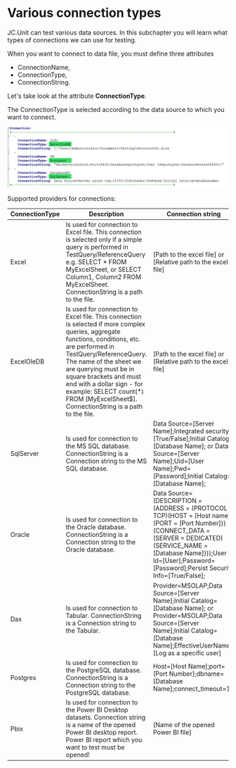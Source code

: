 # Various connection types

JC.Unit can test various data sources. In this subchapter you will learn
what types of connections we can use for testing.

When you want to connect to data file, you must define three attributes
- ConnectionName, 
- ConnectionType, 
- ConnectionString.

Let\'s take look at the attribute **ConnectionType**.

The ConnectionType is selected according to the data source to which you
want to connect.

![ConnectionType](Images/media/image27.png)

Supported providers for connections:

| **ConnectionType** | **Description** | **Connection string**| **An Example** |
|----------------|----------------|----------------|----------------|
| Excel | Is used for connection to Excel file. This connection is selected only if a simple query is performed in TestQuery/ReferenceQuery e.g. SELECT * FROM MyExcelSheet, or SELECT Column1, Column2 FROM MyExcelSheet. ConnectionString is a path to the file. | [Path to the excel file] or [Relative path to the excel file] | C:\Users\TerezaCerná\Documents\JC.Unit\PersonsInfo.xlsx or ..\PersonsInfo.xlsx|
| ExcelOleDB | Is used for connection to Excel file. This connection is selected if more complex queries, aggregate functions, conditions, etc. are performed in TestQuery/ReferenceQuery. The name of the sheet we are querying must be in square brackets and must end with a dollar sign - for example: SELECT count(*) FROM [MyExcelSheet$]. ConnectionString is a path to the file.   | [Path to the excel file] or [Relative path to the excel file] | C:\Users\TerezaCerná\Documents\JC.Unit\PersonsInfo.xlsx or ..\PersonsInfo.xlsx |
| SqlServer | Is used for connection to the MS SQL database. ConnectionString is a Connection string to the MS SQL database. | Data Source=[Server Name];Integrated security=[True/False];Initial Catalog=[Database Name]; or Data Source=[Server Name];Uid=[User Name];Pwd=[Password];Initial Catalog=[Database Name]; | Data Source=demoserver<span></span>.database.windows.net;Integrated Security=True;Initial Catalog=TestDatabase; or Data Source=demoserver<span></span>.database.windows.net;Uid=User123;Pwd=Password123;Initial Catalog=TestDatabase;|
| Oracle | Is used for connection to the Oracle database. ConnectionString is a Connection string to the Oracle database. | Data Source=(DESCRIPTION = (ADDRESS = (PROTOCOL = TCP)(HOST = [Host name])(PORT = [Port Number])) (CONNECT_DATA = (SERVER = DEDICATED) (SERVICE_NAME = [Database Name])));User Id=[User];Password=[Password];Persist Security Info=[True/False]; | Data Source=(DESCRIPTION = (ADDRESS = (PROTOCOL = TCP)(HOST = DATA1<span></span>.DEMO.COM)(PORT = 1521)) (CONNECT_DATA = (SERVER = DEDICATED) (SERVICE_NAME = DWHDemo)));User Id=User123;Password=Password123;Persist Security Info=True;|
| Dax | Is used for connection to Tabular. ConnectionString is a Connection string to the Tabular. | Provider=MSOLAP;Data Source=[Server Name];Initial Catalog=[Database Name]; or Provider=MSOLAP;Data Source=[Server Name];Initial Catalog=[Database Name];EffectiveUserName=[Log as a specific user] | Provider=MSOLAP;Data Source=czdem007\tabular;Initial Catalog=DemoTab; or Provider=MSOLAP;Data Source=czdem007\tabular;Initial Catalog=DemoTab;EffectiveUserName = "User\XXX123" |
| Postgres | Is used for connection to the PostgreSQL database. ConnectionString is a Connection string to the PostgreSQL database. | Host=[Host Name];port=[Port Number];dbname=[Database Name];connect_timeout=10 | Host=localhost;port=5432;dbname=postgres;connect_timeout=10 |
| Pbix | Is used for connection to the Power BI Desktop datasets. Connection string is a name of the opened Power BI desktop report. Power BI report which you want to test must be opened! | [Name of the opened Power BI file] | My Demo Report |